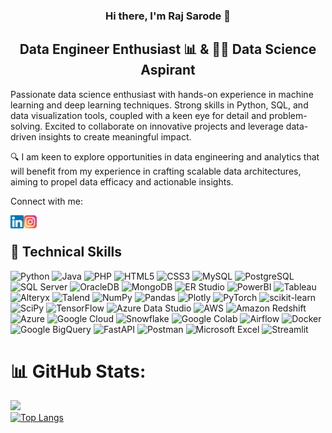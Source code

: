 <!-- <p align="center">
  <a href="" target="_blank" rel="noreferrer"><img src="https://user-images.githubusercontent.com/62551217/231923844-d2cc1326-c236-4da5-935a-eb6ff2dc9685.png" alt="my banner"></a>
</p> -->

<h3 align="center">
Hi there, I'm Raj Sarode 👋
</h3>


<h2 align="center">Data Engineer Enthusiast 📊 & 👨‍💻 Data Science Aspirant </h2>

Passionate data science enthusiast with hands-on experience in machine learning and deep learning techniques. Strong skills in Python, SQL, and data visualization tools, coupled with a keen eye for detail and problem-solving. Excited to collaborate on innovative projects and leverage data-driven insights to create meaningful impact.

🔍 I am keen to explore opportunities in data engineering and analytics that will benefit from my experience in crafting scalable data architectures, aiming to propel data efficacy and actionable insights.


Connect with me:

<a href="https://www.linkedin.com/in/rajsarode/"><img align="left" src="https://raw.githubusercontent.com/saroderaj05/rajsarode/main/Images/linkedin.svg" alt="icon | LinkedIn" width="21px"/></a>

<a href="https://www.instagram.com/rajsarode_05?igsh=Z2ZwZWI3cmI0MnMx"><img align="left" src="https://raw.githubusercontent.com/saroderaj05/rajsarode/main/Images/instagram.svg" alt="icon | Instagram" width="21px"/></a>
</br>
 
## 💼 Technical Skills
![Python](https://img.shields.io/badge/-Python-3776AB?style=flat-square&logo=Python&logoColor=white)
![Java](https://img.shields.io/badge/-Java-007396?style=flat-square&logo=Java&logoColor=white)
![PHP](https://img.shields.io/badge/-PHP-777BB4?style=flat-square&logo=PHP&logoColor=white)
![HTML5](https://img.shields.io/badge/-HTML5-E34F26?style=flat-square&logo=HTML5&logoColor=white)
![CSS3](https://img.shields.io/badge/-CSS3-1572B6?style=flat-square&logo=CSS3&logoColor=white)
![MySQL](https://img.shields.io/badge/-MySQL-4479A1?style=flat-square&logo=MySQL&logoColor=white)
![PostgreSQL](https://img.shields.io/badge/-PostgreSQL-336791?style=flat-square&logo=PostgreSQL&logoColor=white)
![SQL Server](https://img.shields.io/badge/-SQL%20Server-CC2927?style=flat-square&logo=Microsoft-SQL-Server&logoColor=white)
![OracleDB](https://img.shields.io/badge/-OracleDB-F80000?style=flat-square&logo=Oracle&logoColor=white)
![MongoDB](https://img.shields.io/badge/-MongoDB-47A248?style=flat-square&logo=MongoDB&logoColor=white)
![ER Studio](https://img.shields.io/badge/-ER%20Studio-003B57?style=flat-square&logoColor=white)
![PowerBI](https://img.shields.io/badge/-PowerBI-F2C811?style=flat-square&logo=Power-BI&logoColor=black)
![Tableau](https://img.shields.io/badge/-Tableau-E97627?style=flat-square&logo=Tableau&logoColor=white)
![Alteryx](https://img.shields.io/badge/-Alteryx-FF6B00?style=flat-square&logo=Alteryx&logoColor=white)
![Talend](https://img.shields.io/badge/-Talend-FF6D70?style=flat-square&logo=Talend&logoColor=white)
![NumPy](https://img.shields.io/badge/numpy-%23013243.svg?style=for-the-badge&logo=numpy&logoColor=white) 
![Pandas](https://img.shields.io/badge/pandas-%23150458.svg?style=for-the-badge&logo=pandas&logoColor=white) 
![Plotly](https://img.shields.io/badge/Plotly-%233F4F75.svg?style=for-the-badge&logo=plotly&logoColor=white)
![PyTorch](https://img.shields.io/badge/PyTorch-%23EE4C2C.svg?style=for-the-badge&logo=PyTorch&logoColor=white) 
![scikit-learn](https://img.shields.io/badge/scikit--learn-%23F7931E.svg?style=for-the-badge&logo=scikit-learn&logoColor=white) 
![SciPy](https://img.shields.io/badge/SciPy-%230C55A5.svg?style=for-the-badge&logo=scipy&logoColor=%white) 
![TensorFlow](https://img.shields.io/badge/TensorFlow-%23FF6F00.svg?style=for-the-badge&logo=TensorFlow&logoColor=white)
![Azure Data Studio](https://img.shields.io/badge/-Azure%20Data%20Studio-0078D4?style=flat-square&logo=Microsoft-Azure&logoColor=white)
![AWS](https://img.shields.io/badge/-AWS-232F3E?style=flat-square&logo=amazon-aws&logoColor=white)
![Amazon Redshift](https://img.shields.io/badge/-Amazon%20Redshift-FF9900?style=flat-square&logo=Amazon-AWS&logoColor=white)
![Azure](https://img.shields.io/badge/-Azure-0078D4?style=flat-square&logo=microsoft-azure&logoColor=white)
![Google Cloud](https://img.shields.io/badge/-Google%20Cloud-4285F4?style=flat-square&logo=google-cloud&logoColor=white)
![Snowflake](https://img.shields.io/badge/-Snowflake-29B5E8?style=flat-square&logo=Snowflake&logoColor=white)
![Google Colab](https://img.shields.io/badge/-Google%20Colab-F9AB00?style=flat-square&logo=Google-Colab&logoColor=white)
![Airflow](https://img.shields.io/badge/-Airflow-017CEE?style=flat-square&logo=Apache-Airflow&logoColor=white)
![Docker](https://img.shields.io/badge/-Docker-2496ED?style=flat-square&logo=Docker&logoColor=white)
![Google BigQuery](https://img.shields.io/badge/-Google%20BigQuery-4285F4?style=flat-square&logo=Google-Cloud&logoColor=white)
![FastAPI](https://img.shields.io/badge/-FastAPI-009688?style=flat-square&logo=FastAPI&logoColor=white)
![Postman](https://img.shields.io/badge/-Postman-FF6C37?style=flat-square&logo=Postman&logoColor=white)
![Microsoft Excel](https://img.shields.io/badge/-Microsoft%20Excel-217346?style=flat-square&logo=Microsoft-Excel&logoColor=white)
![Streamlit](https://img.shields.io/badge/-Streamlit-FF4B4B?style=flat-square&logo=Streamlit&logoColor=white)



# 📊 GitHub Stats:
![](https://github-readme-stats.vercel.app/api?username=saroderaj05&theme=dark&hide_border=false&include_all_commits=true&count_private=false)<br/>
[![Top Langs](https://github-readme-stats.vercel.app/api/top-langs/?username=saroderaj05&hide_progress=true&theme=cobalt)](https://github.com/saroderaj05/github-readme-stats)








<!--
**shardulchavan/shardulchavan** is a ✨ _special_ ✨ repository because its `README.md` (this file) appears on your GitHub profile.

Here are some ideas to get you started:

- 🔭 I’m currently working on ...
- 🌱 I’m currently learning ...
- 👯 I’m looking to collaborate on ...
- 🤔 I’m looking for help with ...
- 💬 Ask me about ...
- 📫 How to reach me: ...
- 😄 Pronouns: ...
- ⚡ Fun fact: ...
-->
